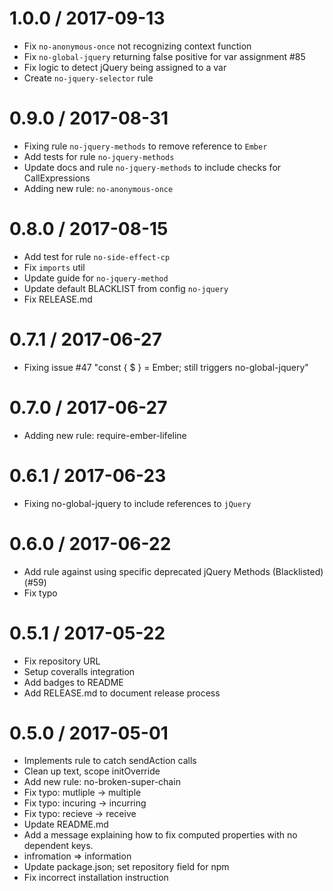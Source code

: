 
1.0.0 / 2017-09-13
==================

  * Fix `no-anonymous-once` not recognizing context function
  * Fix `no-global-jquery` returning false positive for var assignment #85
  * Fix logic to detect jQuery being assigned to a var
  * Create `no-jquery-selector` rule

0.9.0 / 2017-08-31
==================

  * Fixing rule `no-jquery-methods` to remove reference to `Ember`
  * Add tests for rule `no-jquery-methods`
  * Update docs and rule `no-jquery-methods` to include checks for CallExpressions
  * Adding new rule: `no-anonymous-once`

0.8.0 / 2017-08-15
==================

  * Add test for rule `no-side-effect-cp`
  * Fix `imports` util
  * Update guide for `no-jquery-method`
  * Update default BLACKLIST from config `no-jquery`
  * Fix RELEASE.md

0.7.1 / 2017-06-27
==================

  * Fixing issue #47 "const { $ } = Ember; still triggers no-global-jquery" 

0.7.0 / 2017-06-27
==================

  * Adding new rule: require-ember-lifeline

0.6.1 / 2017-06-23
==================

  * Fixing no-global-jquery to include references to `jQuery`

0.6.0 / 2017-06-22
==================

  * Add rule against using specific deprecated jQuery Methods (Blacklisted) (#59)
  * Fix typo


0.5.1 / 2017-05-22
==================

  * Fix repository URL
  * Setup coveralls integration
  * Add badges to README
  * Add RELEASE.md to document release process

0.5.0 / 2017-05-01
==================

  * Implements rule to catch sendAction calls
  * Clean up text, scope initOverride
  * Add new rule: no-broken-super-chain
  * Fix typo: mutliple -> multiple
  * Fix typo: incuring -> incurring
  * Fix typo: recieve -> receive
  * Update README.md
  * Add a message explaining how to fix computed properties with no dependent keys.
  * infromation => information
  * Update package.json; set repository field for npm
  * Fix incorrect installation instruction
	
